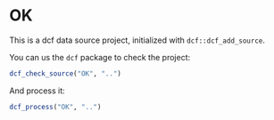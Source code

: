 # OK

This is a dcf data source project, initialized with `dcf::dcf_add_source`.

You can us the `dcf` package to check the project:

```R
dcf_check_source("OK", "..")
```

And process it:

```R
dcf_process("OK", "..")
```
